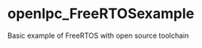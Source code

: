 openlpc_FreeRTOSexample
=======================

Basic example of FreeRTOS with open source toolchain